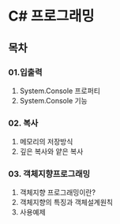 # C# 프로그래밍
## 목차  
### 01.입출력  
1. System.Console 프로퍼티  
2. System.Console 기능  
### 02. 복사  
1. 메모리의 저장방식  
2. 깊은 복사와 얕은 복사  
### 03. 객체지향프로그래밍  
1. 객체지향 프로그래밍이란?  
2. 객체지향의 특징과 객체설계원칙  
3. 사용예제  

